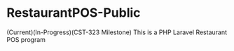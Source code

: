 # RestaurantPOS-Public
(Current)(In-Progress)(CST-323 Milestone) This is a PHP Laravel Restaurant POS program
